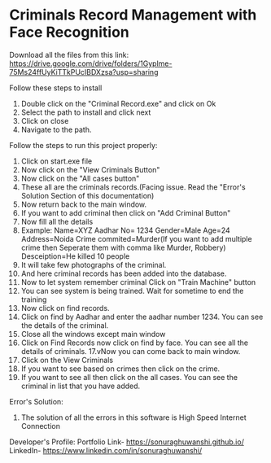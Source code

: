 # Criminals Record Management with Face Recognition

Download all the files from this link: https://drive.google.com/drive/folders/1Gyplme-75Ms24ffUyKiTTkPUcIBDXzsa?usp=sharing

Follow these steps to install
1. Double click on the "Criminal Record.exe" and click on Ok
2. Select the path to install and click next
3. Click on close
4. Navigate to the path.

Follow the steps to run this project properly:
1. Click on start.exe file
2. Now click on the "View Criminals Button"
3. Now click on the "All cases button"
4. These all are the criminals records.(Facing issue. Read the "Error's Solution Section of this documentation)
5. Now return back to the main window.
6. If you want to add criminal then click on "Add Criminal Button"
7. Now fill all the details
8. Example:
Name=XYZ
Aadhar No= 1234
Gender=Male
Age=24
Address=Noida
Crime commited=Murder(If you want to add multiple crime then Seperate them with comma like Murder, Robbery)
Desceiption=He killed 10 people
9. It will take few photographs of the criminal.
10. And here criminal records has been added into the database.
11. Now to let system remember criminal Click on "Train Machine" button
12. You can see system is being trained. Wait for sometime to end the training
13. Now click on find records.
14. Click on find by Aadhar and enter the aadhar number 1234. You can see the details of the criminal.
15. Close all the windows except main window
16. Click on Find Records now click on find by face. You can see all the details of criminals.
17.vNow you can come back to main window.
18. Click on the View Criminals
19. If you want to see based on crimes then click on the crime.
20. If you want to see all then click on the all cases. You can see the criminal in list that you have added.

Error's Solution:
1. The solution of all the errors in this software is High Speed Internet Connection

Developer's Profile:
Portfolio Link- https://sonuraghuwanshi.github.io/
LinkedIn- https://www.linkedin.com/in/sonuraghuwanshi/

